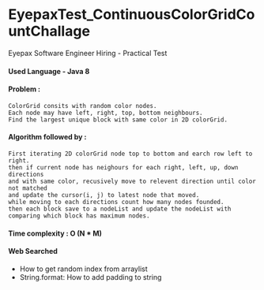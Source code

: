 # EyepaxTest_ContinuousColorGridCountChallage
Eyepax Software Engineer Hiring - Practical Test

#### Used Language - Java 8

#### Problem : 
```
ColorGrid consits with random color nodes.
Each node may have left, right, top, bottom neighbours.
Find the largest unique block with same color in 2D colorGrid.
```

#### Algorithm followed by :
```
First iterating 2D colorGrid node top to bottom and earch row left to right.
then if current node has neighours for each right, left, up, down directions
and with same color, recusively move to relevent direction until color not matched
and update the cursor(i, j) to latest node that moved. 
while moving to each directions count how many nodes founded.
then each block save to a nodeList and update the nodeList with comparing which block has maximum nodes.
```


#### Time complexity : O (N * M)


#### Web Searched
* How to get random index from arraylist
* String.format: How to add padding to string
